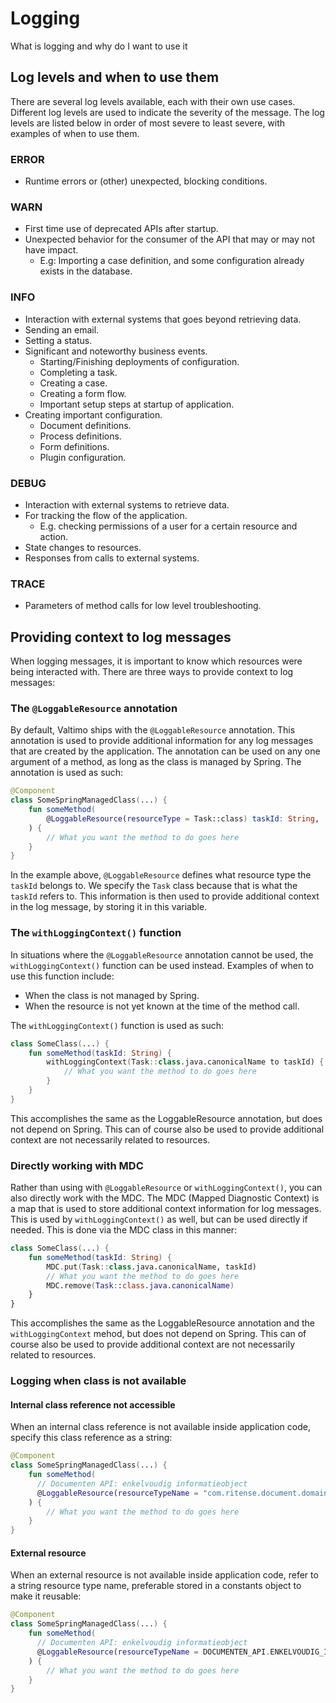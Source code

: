 # Logging

What is logging and why do I want to use it

## Log levels and when to use them

There are several log levels available, each with their own use cases. Different log levels
are used to indicate the severity of the message. The log levels are listed below in order of
most severe to least severe, with examples of when to use them.

### ERROR
* Runtime errors or (other) unexpected, blocking conditions.

### WARN
* First time use of deprecated APIs after startup.
* Unexpected behavior for the consumer of the API that may or may not have impact.
  * E.g: Importing a case definition, and some configuration already exists in the database.

### INFO
*  Interaction with external systems that goes beyond retrieving data.
  * Sending an email.
  * Setting a status.
* Significant and noteworthy business events.
  * Starting/Finishing deployments of configuration.
  * Completing a task.
  * Creating a case.
  * Creating a form flow. 
  * Important setup steps at startup of application.
* Creating important configuration.
  * Document definitions. 
  * Process definitions. 
  * Form definitions.
  * Plugin configuration.

### DEBUG
* Interaction with external systems to retrieve data.
* For tracking the flow of the application.
  * E.g. checking permissions of a user for a certain resource and action.
* State changes to resources.
* Responses from calls to external systems.

### TRACE
* Parameters of method calls for low level troubleshooting.

## Providing context to log messages

When logging messages, it is important to know which resources were being interacted with. There are three ways to
provide context to log messages:

### The `@LoggableResource` annotation
By default, Valtimo ships with the `@LoggableResource` annotation. This annotation is used
to provide additional information for any log messages that are created by the application.
The annotation can be used on any one argument of a method, as long as the class is managed
by Spring. The annotation is used as such:

```kotlin
@Component
class SomeSpringManagedClass(...) {
    fun someMethod(
        @LoggableResource(resourceType = Task::class) taskId: String,
    ) {
        // What you want the method to do goes here
    }
}
```

In the example above, `@LoggableResource` defines what resource type the `taskId` belongs
to. We specify the `Task` class because that is what the `taskId` refers to.
This information is then used to provide additional context in the log message, by storing it in this variable.

### The `withLoggingContext()` function
In situations where the `@LoggableResource` annotation cannot be used, the `withLoggingContext()` function can be used
instead. Examples of when to use this function include:
* When the class is not managed by Spring.
* When the resource is not yet known at the time of the method call.

The `withLoggingContext()` function is used as such:

```kotlin
class SomeClass(...) {
    fun someMethod(taskId: String) {
        withLoggingContext(Task::class.java.canonicalName to taskId) {
            // What you want the method to do goes here
        }
    }
}
```

This accomplishes the same as the LoggableResource annotation, but does not depend on Spring. This can of course also be
used to provide additional context are not necessarily related to resources.

### Directly working with MDC

Rather than using with `@LoggableResource` or `withLoggingContext()`, you can also directly work with the MDC.
The MDC (Mapped Diagnostic Context) is a map that is used to store additional context information for log messages.
This is used by `withLoggingContext()` as well, but can be used directly if needed. This is done via the MDC class in
this manner:

```kotlin
class SomeClass(...) {
    fun someMethod(taskId: String) {
        MDC.put(Task::class.java.canonicalName, taskId)
        // What you want the method to do goes here
        MDC.remove(Task::class.java.canonicalName)
    }
}
```

This accomplishes the same as the LoggableResource annotation and the `withLoggingContext` mehod, but does not depend on
Spring. This can of course also be used to provide additional context are not necessarily related to resources.

### Logging when class is not available 

#### Internal class reference not accessible

When an internal class reference is not available inside application code, specify this class reference as a string:

```kotlin
@Component
class SomeSpringManagedClass(...) {
    fun someMethod(
      // Documenten API: enkelvoudig informatieobject
      @LoggableResource(resourceTypeName = "com.ritense.document.domain.impl.JsonSchemaDocument") documentId: String,
    ) {
        // What you want the method to do goes here
    }
}
```

#### External resource

When an external resource is not available inside application code, refer to a string resource type name, 
preferable stored in a constants object to make it reusable:

```kotlin
@Component
class SomeSpringManagedClass(...) {
    fun someMethod(
      // Documenten API: enkelvoudig informatieobject
      @LoggableResource(resourceTypeName = DOCUMENTEN_API.ENKELVOUDIG_INFORMATIE_OBJECT) documentUrl: String,
    ) {
        // What you want the method to do goes here
    }
}
```
